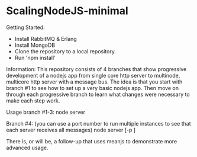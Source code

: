 ScalingNodeJS-minimal
=====================

Getting Started:
- Install RabbitMQ & Erlang
- Install MongoDB
- Clone the repository to a local repository.
- Run 'npm install'

Information:
This repository consists of 4 branches that show progressive development of a nodejs app from single core http server to multinode, multicore http server with a message bus. The idea is that you start with branch #1 to see how to set up a very basic nodejs app. Then move on through each progressive branch to learn what changes were necessary to make each step work. 

Usage branch #1-3:
node server

Branch #4: (you can use a port number to run multiple instances to see that each server receives all messages)
node server [-p <port number>]


There is, or will be, a follow-up that uses meanjs to demonstrate more advanced usage.

